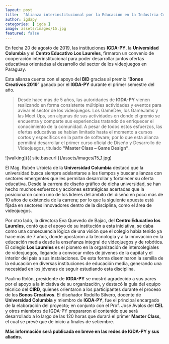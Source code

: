 ```yaml
---
layout: post
title:  "Alianza interinstitucional por la Educación en la Industria Creativa de los Videojuegos"
author: igdapy
categories: [ igda ]
image: assets/images/15.jpg
featured: false
---
```

En fecha 20 de agosto de 2019, las instituciones **IGDA-PY**, la **Universidad Columbia** y el **Centro Educativo Los Laureles**, firmaron un convenio de cooperación interinstitucional para poder desarrollar juntos ofertas educativas orientadas al desarrollo del sector de los videojuegos en Paraguay.

Esta alianza cuenta con el apoyo del **BID** gracias al premio “**Bonos Creativos 2019**” ganado por el **IGDA-PY** durante el primer semestre del año.

>Desde hace más de 5 años, las autoridades de **IGDA-PY** vienen realizando en forma consistente múltiples actividades y eventos para avivar el sector de los videojuegos. Los GameDev, los GameJams y las Meet Ups, son algunas de sus actividades en donde el gremio se encuentra y comparte sus experiencias tratando de enriquecer el conocimiento de la comunidad. A pesar de todos estos esfuerzos, las ofertas educativas se habían limitado hasta el momento a cursos cortos y específicos en la parte de software; por lo que esta alianza permitirá desarrollar el primer curso oficial de Diseño y Desarrollo de Videojuegos, titulado **“Master Class – Game Design”**.

![walking]({{ site.baseurl }}/assets/images/15_1.jpg)

El Mag. Rubén Urbieta de la **Universidad Columbia** destacó que la universidad busca siempre adelantarse a los tiempos y buscar alianzas con sectores emergentes que les permitan desarrollar y fortalecer su oferta educativa. Desde la carrera de diseño gráfico de dicha universidad, se han hecho muchos esfuerzos y acciones estratégicas acertadas que la posicionaron como uno de los líderes del ámbito del diseño en poco más de 10 años de existencia de la carrera; por lo que la siguiente apuesta está fijada en sectores innovadores dentro de la disciplina, como el área de videojuegos. 

Por otro lado, la directora Eva Quevedo de Bajac, del **Centro Educativo los Laureles**, contó que el apoyo de su institución a esta iniciativa, se daba como una consecuencia lógica de una visión que el colegio había tenido ya hace más de 7 años, donde apostaron a la tecnología y a la innovación en la educación media desde la enseñanza integral de videojuegos y de robótica. El colegio **Los Laureles** es el pionero en la organización de intercolegiales de videojuegos, llegando a convocar miles de jóvenes de la capital y el interior del país a sus instalaciones. De esta forma diseminaron la semilla de la educación en diversas instituciones de educación media, generando una necesidad en los jóvenes de seguir estudiando esta disciplina.

Paulino Rolón, presidente de **IGDA-PY** se mostró agradecido a sus pares por el apoyo a la iniciativa de su organización, y destacó la guía del equipo técnico del **CIRD**, quienes orientaron a los participantes durante el proceso de los **Bonos Creativos**. El diseñador Rodolfo Silvero, docente de **Universidad Columbia** y miembro de **IGDA-PY**, fue el principal encargado de la elaboración del proyecto; en conjunto con el Prof. José Ávalos del **CEL** y otros miembros de IGDA-PY prepararon el contenido que será desarrollado a lo largo de las 120 horas que durará el primer **Master Class**, el cual se prevé que de inicio a finales de setiembre.

**Más información será publicada en breve en las redes de IGDA-PY y sus aliados.**
